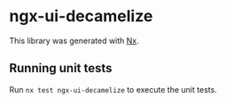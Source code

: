 # ngx-ui-decamelize

This library was generated with [Nx](https://nx.dev).

## Running unit tests

Run `nx test ngx-ui-decamelize` to execute the unit tests.
